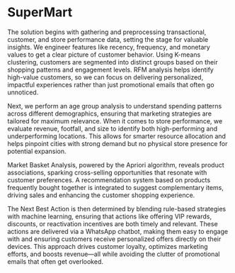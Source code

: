 # SuperMart

The solution begins with gathering and preprocessing transactional, customer, and store performance data, setting the stage for valuable insights. We engineer features like recency, frequency, and monetary values to get a clear picture of customer behavior. Using K-means clustering, customers are segmented into distinct groups based on their shopping patterns and engagement levels. RFM analysis helps identify high-value customers, so we can focus on delivering personalized, impactful experiences rather than just promotional emails that often go unnoticed.

Next, we perform an age group analysis to understand spending patterns across different demographics, ensuring that marketing strategies are tailored for maximum relevance. When it comes to store performance, we evaluate revenue, footfall, and size to identify both high-performing and underperforming locations. This allows for smarter resource allocation and helps pinpoint cities with strong demand but no physical store presence for potential expansion.

Market Basket Analysis, powered by the Apriori algorithm, reveals product associations, sparking cross-selling opportunities that resonate with customer preferences. A recommendation system based on products frequently bought together is integrated to suggest complementary items, driving sales and enhancing the customer shopping experience.

The Next Best Action is then determined by blending rule-based strategies with machine learning, ensuring that actions like offering VIP rewards, discounts, or reactivation incentives are both timely and relevant. These actions are delivered via a WhatsApp chatbot, making them easy to engage with and ensuring customers receive personalized offers directly on their devices. This approach drives customer loyalty, optimizes marketing efforts, and boosts revenue—all while avoiding the clutter of promotional emails that often get overlooked.
